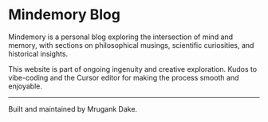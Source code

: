 # Mindemory Blog

Mindemory is a personal blog exploring the intersection of mind and memory, with sections on philosophical musings, scientific curiosities, and historical insights.

This website is part of ongoing ingenuity and creative exploration. Kudos to vibe-coding and the Cursor editor for making the process smooth and enjoyable.

---

Built and maintained by Mrugank Dake.
